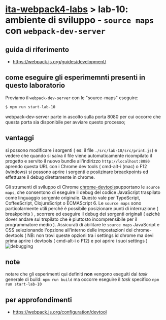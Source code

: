 # [ita-webpack4-labs](../..) > **lab-10**: ambiente di sviluppo - `source maps` con `webpack-dev-server`

## guida di riferimento
- https://webpack.js.org/guides/development/


## come eseguire gli esperimemnti presenti in questo laboratorio
Proviamo il `webpack-dev-server` con le "source-maps"
eseguire: 
``` bash 
$ npm run start-lab-10
```
webpack-dev-server parte in ascolto sulla porta 8080 per cui occorre che questa porta sia disponibile per avviare questo processo;


## vantaggi
si possono modificare i sorgenti ( es: il file `./src/lab-10/src/print.js`) e vedere che quando si salva il file viene automaticamente ricompilato il progetto e servito il nuovo bundle all'indirizzo `http://localhost:8080` aprendo questa URL con i Chrome dev tools ( cmd-alt-i (mac) o F12 (windows) si possono aprire i sorgenti e posiizinare breackpoints ed effettuare il debug direttamente in chrome. 

Gli strumenti di sviluppo di Chrome [chrome-devtools](https://developers.google.com/web/tools/chrome-devtools)supportano le `source maps`, che consentono di eseguire il debug del codice JavaScript traspilato come linguaggio sorgente originale. Questo vale per  TypeScript, CoffeeScript, ClojureScript o ECMAScript 6. Le `source maps` sono particolarmente utili perché è possibile posizionare punti di interruzione ( breakpoints ) , scorrere ed eseguire il debug dei sorgenti originali ( azichè dover andare sul trspilato che è piuttosto incomprensibile per il programmatore medio ). Assicurati di abilitare le `source maps` JavaScript e CSS selezionando l'opzione all'interno delle impostazioni dei chrome-devtools ( NB: non trovi queste opzioni tra i settings id chrome ma devi prima aprire i devtools ( cmd-alt-i o F12) e poi aprire i suoi settings )
![debugging](./schermate/lab-11-b.png)

## note
notare che gli esperimenti qui definiti **non** vengono eseguiti dal *task* generale di build: `npm run build` ma occorre eseguire il *task* specifico `npm run start-lab-10`

## per approfondimenti
- https://webpack.js.org/configuration/devtool